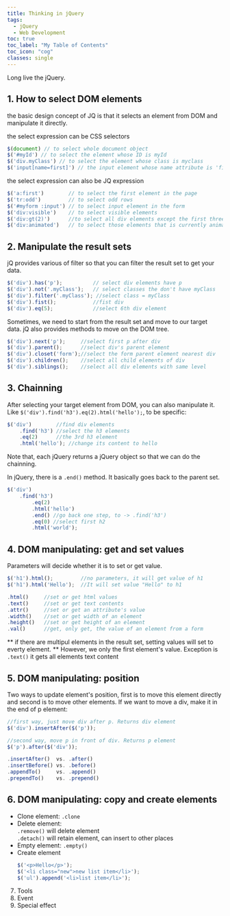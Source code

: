 ```yaml
---
title: Thinking in jQuery
tags: 
  - jQuery
  - Web Development
toc: true
toc_label: "My Table of Contents"
toc_icon: "cog"
classes: single
---
```


Long live the jQuery.


## 1. How to select DOM elements

the basic design concept of JQ is that it selects an element from DOM and manipulate it directly.

the select expression can be CSS selectors

```javascript
$(document) // to select whole document object
$('#myId') // to select the element whose ID is myId
$('div.myClass') // to select the element whose class is myclass
$('input[name=first]') // the input element whose name attribute is 'first'
```

the select expression can also be JQ expression
	
```javascript
$('a:first')        // to select the first element in the page
$('tr:odd')         // to select odd rows
$('#myform :input') // to select input element in the form
$('div:visible')    // to select visible elements
$('div:gt(2)')      //to select all div elements except the first three (index starts from 0)   
$('div:animated')   // to select those elements that is currently animating
```

## 2. Manipulate the result sets

jQ provides various of filter so that you can filter the result set to get your data.

```javascript
$('div').has('p');          // select div elements have p 
$('div').not('.myClass');   // select classes the don't have myClass
$('div').filter('.myClass'); //select class = myClass
$('div').fist();            //fist div
$('div').eq(5);             //select 6th div element
```

Sometimes, we need to start from the result set and move to our target data. jQ also provides methods to move on the DOM tree.

```javascript
$('div').next('p');     //select first p after div
$('div').parent();      //select div's parent element
$('div').closet('form');//select the form parent element nearest div
$('div').children();    //select all child elements of div
$('div').siblings();    //select all div elements with same level
```

## 3. Chainning 

After selecting your target element from DOM, you can also manipulate it. Like `$('div').find('h3').eq(2).html('hello');`, to be specific:

```javascript
$('div')        //find div elements
    .find('h3') //select the h3 elements
    .eq(2)      //the 3rd h3 element
    .html('hello'); //change its content to hello
```

Note that, each jQuery returns a jQuery object so that we can do the chainning.

In jQuery, there is a `.end()` method. It basically goes back to the parent set.

```javascript
$('div') 
    .find('h3')
        .eq(2) 
        .html('hello')
        .end() //go back one step, to -> .find('h3')
        .eq(0) //select first h2
        .html('world');
```

## 4. DOM manipulating: get and set values

Parameters will decide whether it is to set or get value.

```javascript
$('h1').html();         //no parameters, it will get value of h1
$('h1').html('Hello');  //It will set value "Hello" to h1
```
```javascript
.html()     //set or get html values
.text()     //set or get text contents
.attr()     //set or get an attribute's value
.width()    //set or get width of an element
.height()   //set or get height of an element
.val()      //get, only get, the value of an element from a form
```

** if there are multipul elements in the result set, setting values will set to everty element.
** However, we only the first element's value. Exception is `.text()` it gets all elements text content 

## 5. DOM manipulating: position

Two ways to update element's position, first is to move this element directly and second is to move other elements.
If we want to move a div, make it in the end of p element: 

```javascript
//first way, just move div after p. Returns div element
$('div').insertAfter($('p'));

//second way, move p in front of div. Returns p element
$('p').after($('div'));
```

```javascript
.insertAfter()  vs. .after() 
.insertBefore() vs. .before()
.appendTo()     vs. .append()
.prependTo()    vs. .prepend()
```
## 6. DOM manipulating: copy and create  elements

- Clone element: `.clone`
- Delete element:   
    `.remove()` will delete element  
    `.detach()` will retain element, can insert to other places
- Empty element: `.empty()`
- Create element
  ```javascript
  $('<p>Hello</p>');
  $('<li class="new">new list item</li>');
  $('ul').append('<li>list item</li>');
  ```

7. Tools
8. Event
9. Special effect

